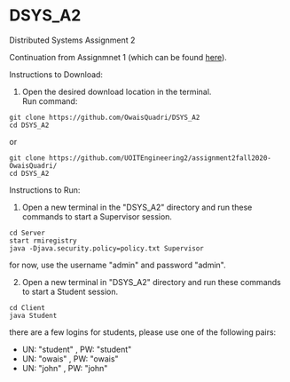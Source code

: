 # DSYS_A2

Distributed Systems Assignment 2

Continuation from Assignmnet 1 (which can be found <a href=https://github.com/OwaisQuadri/DSYS_A1>here</a>).

Instructions to Download:

1. Open the desired download location in the terminal.</li>
   Run command:

```
git clone https://github.com/OwaisQuadri/DSYS_A2
cd DSYS_A2
```

or

```
git clone https://github.com/UOITEngineering2/assignment2fall2020-OwaisQuadri/
cd DSYS_A2
```

Instructions to Run:

1. Open a new terminal in the "DSYS_A2" directory and run these commands to start a Supervisor session.

```
cd Server
start rmiregistry
java -Djava.security.policy=policy.txt Supervisor
```

for now, use the username "admin" and password "admin".

2. Open a new terminal in "DSYS_A2" directory and run these commands to start a Student session.

```
cd Client
java Student
```

there are a few logins for students, please use one of the following pairs:

- UN: "student" , PW: "student"
- UN: "owais" , PW: "owais"
- UN: "john" , PW: "john"
